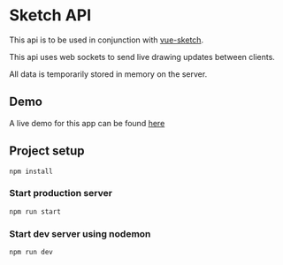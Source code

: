 # Sketch API

This api is to be used in conjunction with [vue-sketch](https://github.com/dernest92/vue-sketch).

This api uses web sockets to send live drawing updates between clients.

All data is temporarily stored in memory on the server.

## Demo

A live demo for this app can be found [here](https://drawn-together.davidernest.io/)

## Project setup
```
npm install
```

### Start production server
```
npm run start
```

### Start dev server using nodemon
```
npm run dev
```
